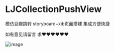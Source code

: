 # LJCollectionPushView

模仿豆瓣跳转  storyboard+xib页面搭建  集成方便快捷  

如有意见请留言 求❤️❤️❤️❤️❤️❤️

![image](https://github.com/lijiangg/LJCollectionPushView/blob/master/Untitled.gif)
